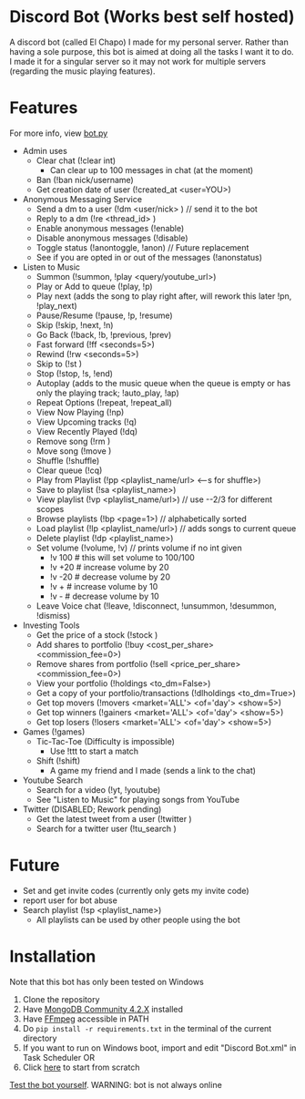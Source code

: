 # Discord Bot (Works best self hosted)
A discord bot (called El Chapo) I made for my personal server.
Rather than having a sole purpose, this bot is aimed at doing all the tasks I want it to do. I made it for a singular
server so it may not work for multiple servers (regarding the music playing features).

# Features
For more info, view [bot.py](../master/bot.py)

- Admin uses
    - Clear chat (!clear int)
        - Can clear up to 100 messages in chat (at the moment)
    - Ban (!ban nick/username)
    - Get creation date of user (!created_at <user=YOU>)
- Anonymous Messaging Service
    - Send a dm to a user (!dm <user/nick> <message>) // send it to the bot
    - Reply to a dm (!re <thread_id> <message>)
    - Enable anonymous messages (!enable)
    - Disable anonymous messages (!disable)
    - Toggle status (!anontoggle, !anon)  // Future replacement
    - See if you are opted in or out of the messages (!anonstatus)
- Listen to Music
    - Summon (!summon, !play <query/youtube_url>)
    - Play or Add to queue (!play, !p)
    - Play next (adds the song to play right after, will rework this later !pn, !play_next)
    - Pause/Resume (!pause, !p, !resume)
    - Skip (!skip, !next, !n)
    - Go Back (!back, !b, !previous, !prev)
    - Fast forward (!ff <seconds=5>)
    - Rewind (!rw <seconds=5>)
    - Skip to (!st <seconds>)
    - Stop (!stop, !s, !end)
    - Autoplay (adds to the music queue when the queue is empty or has only the playing track; !auto_play, !ap)
    - Repeat Options (!repeat, !repeat_all)
    - View Now Playing (!np)
    - View Upcoming tracks (!q)
    - View Recently Played (!dq)
    - Remove song (!rm <index>)
    - Move song (!move <from> <to>)
    - Shuffle (!shuffle)
    - Clear queue (!cq)
    - Play from Playlist (!pp <playlist_name/url> <--s for shuffle>)
    - Save to playlist (!sa <playlist_name>)
    - View playlist (!vp <playlist_name/url>)  // use --2/3 for different scopes
    - Browse playlists (!bp <page=1>)  // alphabetically sorted
    - Load playlist (!lp <playlist_name/url>)  // adds songs to current queue
    - Delete playlist (!dp <playlist_name>)
    - Set volume (!volume, !v)  // prints volume if no int given
        - !v 100  # this will set volume to 100/100
        - !v +20  # increase volume by 20
        - !v -20  # decrease volume by 20
        - !v +  # increase volume by 10
        - !v -  # decrease volume by 10
    - Leave Voice chat (!leave, !disconnect, !unsummon, !desummon, !dismiss)
- Investing Tools
    - Get the price of a stock (!stock <ticker>)
    - Add shares to portfolio (!buy <ticker> <cost_per_share> <shares> <commission_fee=0>)
    - Remove shares from portfolio (!sell <ticker> <price_per_share> <shares> <commission_fee=0>)
    - View your portfolio (!holdings <to_dm=False>)
    - Get a copy of your portfolio/transactions (!dlholdings <to_dm=True>)
    - Get top movers (!movers <market='ALL'> <of='day'> <show=5>)
    - Get top winners (!gainers <market='ALL'> <of='day'> <show=5>)
    - Get top losers (!losers <market='ALL'> <of='day'> <show=5>)
- Games (!games)
    - Tic-Tac-Toe (Difficulty is impossible)
        - Use !ttt to start a match
    - Shift (!shift)
        - A game my friend and I made (sends a link to the chat)
- Youtube Search
    - Search for a video (!yt, !youtube)
    - See "Listen to Music" for playing songs from YouTube
- Twitter (DISABLED; Rework pending)
    - Get the latest tweet from a user (!twitter <user>)
    - Search for a twitter user (!tu_search <query>)

# Future
- Set and get invite codes (currently only gets my invite code)
- report user for bot abuse
- Search playlist (!sp <playlist_name>)
    - All playlists can be used by other people using the bot

# Installation
Note that this bot has only been tested on Windows
1. Clone the repository
2. Have [MongoDB Community 4.2.X](https://www.mongodb.com/download-center/community) installed
3. Have [FFmpeg](https://www.ffmpeg.org/download.html) accessible in PATH
4. Do `pip install -r requirements.txt` in the terminal of the current directory
5. If you want to run on Windows boot, import and edit "Discord Bot.xml" in Task Scheduler OR
6. Click [here](https://medium.com/@elijahlopezz/python-and-background-tasks-4f70b4a2efd8) to start from scratch

[Test the bot yourself](https://discordapp.com/oauth2/authorize?&client_id=282274755426385921&scope=bot&permissions=8).
WARNING: bot is not always online

